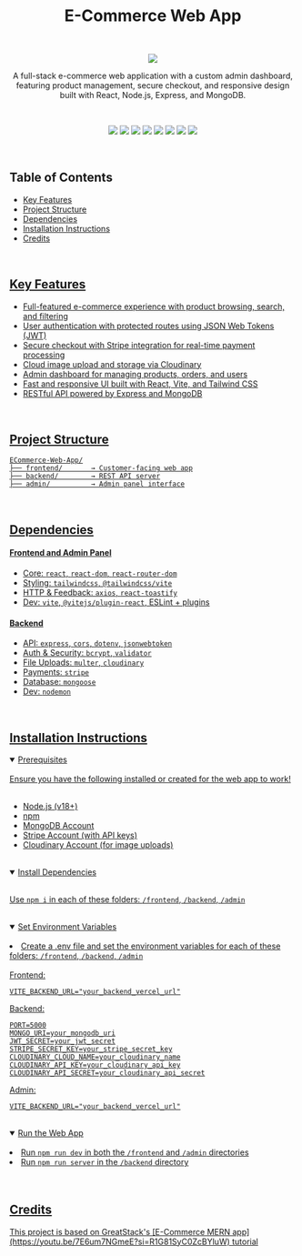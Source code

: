 <h1 align="center"> 
  E-Commerce Web App
  <br>
</h1>

<br>

<p align="center">
  <a href="https://froever-frontend-kappa.vercel.app/"><img src="https://media4.giphy.com/media/v1.Y2lkPTc5MGI3NjExM3RkcWI0cnFrYTc3MWwyZHpqNXNzOGV4c3Q3eDF0cXNodzc0OWk0dCZlcD12MV9pbnRlcm5hbF9naWZfYnlfaWQmY3Q9Zw/2TxUQf2SpqgJ28EkVm/giphy.gif"></a>
</p>

<p align="center">A full-stack e-commerce web application with a custom admin dashboard, featuring product management, secure checkout, and responsive design built with React, Node.js, Express, and MongoDB.</p>

<br>

<p align="center">
  <img src="https://img.shields.io/badge/react-19.1.0-61DAFB?style=for-the-badge&logo=react&logoColor=black" />
  <img src="https://img.shields.io/badge/vite-6.3.5-646CFF?style=for-the-badge&logo=vite&logoColor=white" />
  <img src="https://img.shields.io/badge/tailwindcss-4.1.8-38B2AC?style=for-the-badge&logo=tailwind-css&logoColor=white" />
  <img src="https://img.shields.io/badge/express.js-5.1.0-000000?style=for-the-badge&logo=express&logoColor=white" />
  <img src="https://img.shields.io/badge/mongodb-mongoose-4EA94B?style=for-the-badge&logo=mongodb&logoColor=white" />
  <img src="https://img.shields.io/badge/jwt-authentication-000000?style=for-the-badge&logo=jsonwebtokens&logoColor=white" />
  <img src="https://img.shields.io/badge/cloudinary-image%20hosting-3448C5?style=for-the-badge&logo=cloudinary&logoColor=white" />
  <img src="https://img.shields.io/badge/stripe-payments-635bff?style=for-the-badge&logo=stripe&logoColor=white" />
</p>

<br>

<h2>Table of Contents</h2>
<ul>
  <li><a href="#key-features">Key Features</a></li>
  <li><a href="#project-structure">Project Structure</a></li>
  <li><a href="#dependencies">Dependencies</a></li>
  <li><a href="#installation-instructions">Installation Instructions</a></li>
  <li><a href="#credits">Credits</li>
</ul>

<br>

<h2>Key Features</h2>

<ul>
  <li>Full-featured e-commerce experience with product browsing, search, and filtering</li>
  <li>User authentication with protected routes using JSON Web Tokens (JWT)</li>
  <li>Secure checkout with Stripe integration for real-time payment processing</li>
  <li>Cloud image upload and storage via Cloudinary</li>
  <li>Admin dashboard for managing products, orders, and users</li>
  <li>Fast and responsive UI built with React, Vite, and Tailwind CSS</li>
  <li>RESTful API powered by Express and MongoDB</li>
</ul>

<br>

<h2>Project Structure</h2>

```
ECommerce-Web-App/
├── frontend/       → Customer-facing web app
├── backend/        → REST API server
├── admin/          → Admin panel interface
```

<br>

<h2>Dependencies</h2>

<h4>Frontend and Admin Panel</h4>
<ul>
  <li>Core: <code>react</code>, <code>react-dom</code>, <code>react-router-dom</code></li>
  <li>Styling: <code>tailwindcss</code>, <code>@tailwindcss/vite</code></li>
  <li>HTTP & Feedback: <code>axios</code>, <code>react-toastify</code></li>
  <li>Dev: <code>vite</code>, <code>@vitejs/plugin-react</code>, ESLint + plugins</li>
</ul>

<h4>Backend</h4>
<ul>
  <li>API: <code>express</code>, <code>cors</code>, <code>dotenv</code>, <code>jsonwebtoken</code></li>
  <li>Auth & Security: <code>bcrypt</code>, <code>validator</code></li>
  <li>File Uploads: <code>multer</code>, <code>cloudinary</code></li>
  <li>Payments: <code>stripe</code></li>
  <li>Database: <code>mongoose</code></li>
  <li>Dev: <code>nodemon</code></li>
</ul>

<br>

<h2>Installation Instructions</h2>

<details open>
  <summary>Prerequisites</summary>
  <br>
  Ensure you have the following installed or created for the web app to work!
  <br>
  <br>
  <ul>
    <li>Node.js (v18+)</li>
    <li>npm</li>
    <li>MongoDB Account</li>
    <li>Stripe Account (with API keys)</li>
    <li>Cloudinary Account (for image uploads)</li> 
  </ul>
  <br>
</details>

<details open>
  <summary>Install Dependencies</summary>
  <br>
  <p>Use <code>npm i</code> in each of these folders: <code>/frontend</code>, <code>/backend</code>, <code>/admin</code></p>
  <br>
</details>

<details open>
  <summary>Set Environment Variables</summary>
  <br>
  <li>Create a .env file and set the environment variables for each of these folders: <code>/frontend</code>, <code>/backend</code>, <code>/admin</code> </li>
  
  <br>
  Frontend:
  
  ```
  VITE_BACKEND_URL="your_backend_vercel_url"
  ```
  
  Backend:
  
  ```
  PORT=5000
  MONGO_URI=your_mongodb_uri
  JWT_SECRET=your_jwt_secret
  STRIPE_SECRET_KEY=your_stripe_secret_key
  CLOUDINARY_CLOUD_NAME=your_cloudinary_name
  CLOUDINARY_API_KEY=your_cloudinary_api_key
  CLOUDINARY_API_SECRET=your_cloudinary_api_secret
  ```
  
  Admin:
  ```
  VITE_BACKEND_URL="your_backend_vercel_url"
  ```
<br>
</details>

<details open>
  <summary>Run the Web App</summary>
  <br>
  <li>Run <code>npm run dev</code> in both the <code>/frontend</code> and <code>/admin</code> directories</li>
  <li>Run <code>npm run server</code> in the <code>/backend</code> directory</li>
<br>
<br>
</details>

<h2>Credits</h2>
This project is based on GreatStack's [E-Commerce MERN app](https://youtu.be/7E6um7NGmeE?si=R1G81SyC0ZcBYluW) tutorial
